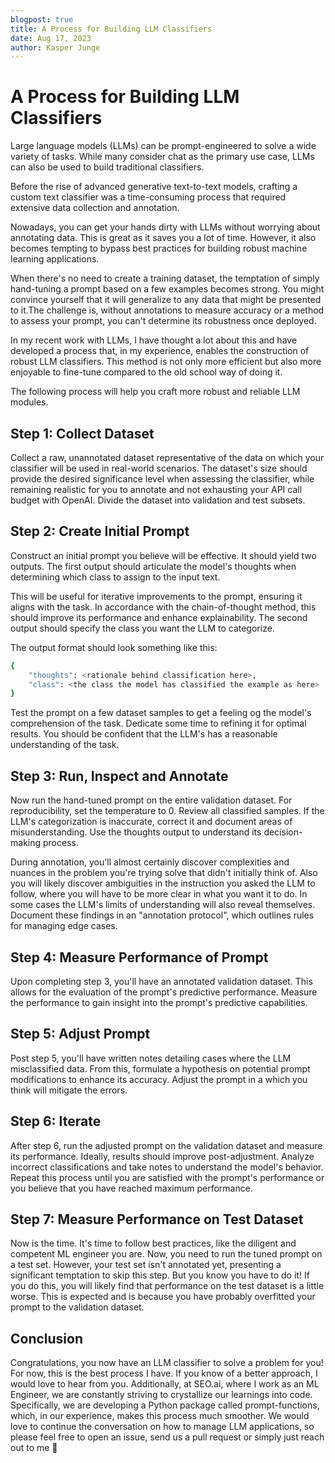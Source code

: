 ```yaml
---
blogpost: true
title: A Process for Building LLM Classifiers
date: Aug 17, 2023
author: Kasper Junge
---
```


# A Process for Building LLM Classifiers

Large language models (LLMs) can be prompt-engineered to solve a wide variety of tasks. While many consider chat as the primary use case, LLMs can also be used to build traditional classifiers. 

Before the rise of advanced generative text-to-text models, crafting a custom text classifier was a time-consuming process that required extensive data collection and annotation.

Nowadays, you can get your hands dirty with LLMs without worrying about annotating data. This is great as it saves you a lot of time. However, it also becomes tempting to bypass best practices for building robust machine learning applications. 

When there's no need to create a training dataset, the temptation of simply hand-tuning a prompt based on a few examples becomes strong. You might convince yourself that it will generalize to any data that might be presented to it.The challenge is, without annotations to measure accuracy or a method to assess your prompt, you can't determine its robustness once deployed.

In my recent work with LLMs, I have thought a lot about this and have developed a process that, in my experience, enables the construction of robust LLM classifiers. This method is not only more efficient but also more enjoyable to fine-tune compared to the old school way of doing it.

The following process will help you craft more robust and reliable LLM modules.

## Step 1: Collect Dataset

Collect a raw, unannotated dataset representative of the data on which your classifier will be used in real-world scenarios. The dataset's size should provide the desired significance level when assessing the classifier, while remaining realistic for you to annotate and not exhausting your API call budget with OpenAI. Divide the dataset into validation and test subsets.

## Step 2: Create Initial Prompt

Construct an initial prompt you believe will be effective. It should yield two outputs. The first output should articulate the model's thoughts when determining which class to assign to the input text. 

This will be useful for iterative improvements to the prompt, ensuring it aligns with the task. In accordance with the chain-of-thought method, this should improve its performance and enhance explainability. The second output should specify the class you want the LLM to categorize.

The output format should look something like this:

```bash
{
    "thoughts": <rationale behind classification here>, 
    "class": <the class the model has classified the example as here>
}
```

Test the prompt on a few dataset samples to get a feeling og the model's comprehension of the task. Dedicate some time to refining it for optimal results. You should be confident that the LLM's has a reasonable understanding of the task.

## Step 3: Run, Inspect and Annotate

Now run the hand-tuned prompt on the entire validation dataset.  For reproducibility, set the temperature to 0. Review all classified samples. If the LLM's categorization is inaccurate, correct it and document areas of misunderstanding. Use the thoughts output to understand its decision-making process. 

During annotation, you'll almost certainly discover complexities and nuances in the problem you're trying solve that didn't initially think of. Also you will likely discover ambiguities in the instruction you asked the LLM to follow, where you will have to be more clear in what you want it to do. In some cases the LLM's limits of understanding will also reveal themselves. Document these findings in an "annotation protocol", which outlines rules for managing edge cases.

## Step 4: Measure Performance of Prompt

Upon completing step 3, you'll have an annotated validation dataset. This allows for the evaluation of the prompt's predictive performance. Measure the performance to gain insight into the prompt's predictive capabilities.

## Step 5: Adjust Prompt

Post step 5, you'll have written notes detailing cases where the LLM misclassified data. From this, formulate a hypothesis on potential prompt modifications to enhance its accuracy. Adjust the prompt in a which you think will mitigate the errors.

## Step 6: Iterate

After step 6, run the adjusted prompt on the validation dataset and measure its performance. Ideally, results should improve post-adjustment. Analyze incorrect classifications and take notes to understand the model's behavior. Repeat this process until you are satisfied with the prompt's performance or you believe that you have reached maximum performance.

## Step 7: Measure Performance on Test Dataset

Now is the time. It's time to follow best practices, like the diligent and competent ML engineer you are. Now, you need to run the tuned prompt on a test set. However, your test set isn't annotated yet, presenting a significant temptation to skip this step. But you know you have to do it! If you do this, you will likely find that performance on the test dataset is a little worse. This is expected and is because you have probably overfitted your prompt to the validation dataset.

## Conclusion

Congratulations, you now have an LLM classifier to solve a problem for you! For now, this is the best process I have. If you know of a better approach, I would love to hear from you. Additionally, at SEO.ai, where I work as an ML Engineer, we are constantly striving to crystallize our learnings into code. Specifically, we are developing a Python package called prompt-functions, which, in our experience, makes this process much smoother. We would love to continue the conversation on how to manage LLM applications, so please feel free to open an issue, send us a pull request or simply just reach out to me 🤗


